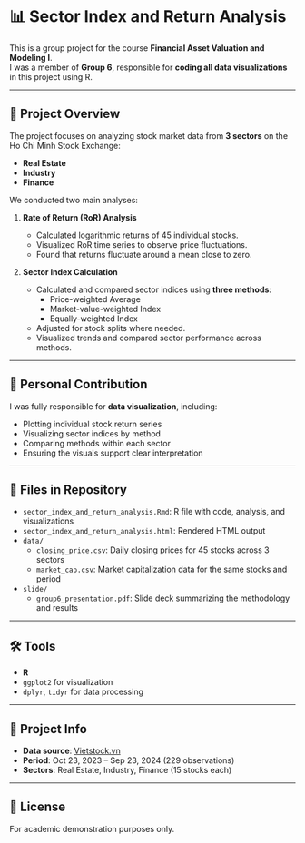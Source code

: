 # 📊 Sector Index and Return Analysis

This is a group project for the course **Financial Asset Valuation and Modeling I**.  
I was a member of **Group 6**, responsible for **coding all data visualizations** in this project using R.

---

## 🎯 Project Overview

The project focuses on analyzing stock market data from **3 sectors** on the Ho Chi Minh Stock Exchange:

- **Real Estate**
- **Industry**
- **Finance**

We conducted two main analyses:

1. **Rate of Return (RoR) Analysis**
   - Calculated logarithmic returns of 45 individual stocks.
   - Visualized RoR time series to observe price fluctuations.
   - Found that returns fluctuate around a mean close to zero.

2. **Sector Index Calculation**
   - Calculated and compared sector indices using **three methods**:
     - Price-weighted Average
     - Market-value-weighted Index
     - Equally-weighted Index
   - Adjusted for stock splits where needed.
   - Visualized trends and compared sector performance across methods.

---

## 🧩 Personal Contribution

I was fully responsible for **data visualization**, including:

- Plotting individual stock return series
- Visualizing sector indices by method
- Comparing methods within each sector
- Ensuring the visuals support clear interpretation

---

## 📁 Files in Repository

- `sector_index_and_return_analysis.Rmd`: R file with code, analysis, and visualizations
- `sector_index_and_return_analysis.html`: Rendered HTML output
- `data/`
  - `closing_price.csv`: Daily closing prices for 45 stocks across 3 sectors
  - `market_cap.csv`: Market capitalization data for the same stocks and period
- `slide/`
  - `group6_presentation.pdf`: Slide deck summarizing the methodology and results

---

## 🛠️ Tools

- **R**
- `ggplot2` for visualization
- `dplyr`, `tidyr` for data processing

---

## 📌 Project Info

- **Data source**: [Vietstock.vn](https://vietstock.vn)
- **Period**: Oct 23, 2023 – Sep 23, 2024 (229 observations)
- **Sectors**: Real Estate, Industry, Finance (15 stocks each)

---

## 📎 License

For academic demonstration purposes only.
